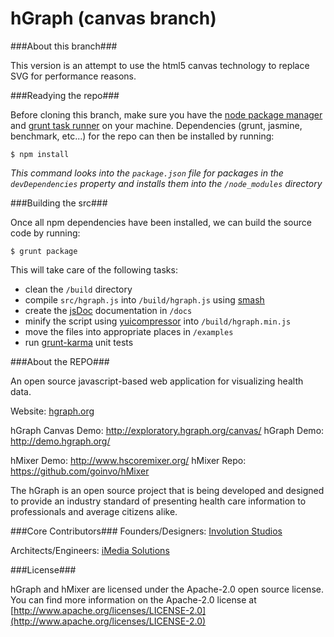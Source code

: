hGraph (canvas branch)
========


###About this branch###

This version is an attempt to use the html5 canvas technology to replace SVG for performance reasons. 

###Readying the repo###

Before cloning this branch, make sure you have the [node package manager](https://npmjs.org/) and [grunt task runner](http://gruntjs.com/getting-started) on your machine. Dependencies (grunt, jasmine, benchmark, etc...) for the repo can then be installed by running:
	
	$ npm install
	
*This command looks into the `package.json` file for packages in the `devDependencies` property and installs them into the `/node_modules` directory*

###Building the src###

Once all npm dependencies have been installed, we can build the source code by running:
	
	$ grunt package
	
This will take care of the following tasks:

* clean the `/build` directory
* compile `src/hgraph.js` into `/build/hgraph.js` using [smash](https://github.com/mbostock/smash)
* create the [jsDoc](https://github.com/jsdoc3/jsdoc) documentation in `/docs`
* minify the script using [yuicompressor](https://github.com/mathiasbynens/grunt-yui-compressor) into `/build/hgraph.min.js`
* move the files into appropriate places in `/examples`
* run [grunt-karma](https://npmjs.org/package/grunt-karma) unit tests

###About the REPO###

An open source javascript-based web application for visualizing health data.

Website: [hgraph.org](http://hgraph.org/)

hGraph Canvas Demo: http://exploratory.hgraph.org/canvas/
hGraph Demo: http://demo.hgraph.org/

hMixer Demo: http://www.hscoremixer.org/
hMixer Repo: https://github.com/goinvo/hMixer

The hGraph is an open source project that is being developed and designed to provide an industry standard of presenting health care information to professionals and average citizens alike.


###Core Contributors###
Founders/Designers: [Involution Studios](http://www.goinvo.com/)

Architects/Engineers: [iMedia Solutions](http://www.myimedia.com/)

###License###

hGraph and hMixer are licensed under the Apache-2.0 open source license. You can find more information on the Apache-2.0 license at [http://www.apache.org/licenses/LICENSE-2.0](http://www.apache.org/licenses/LICENSE-2.0)

